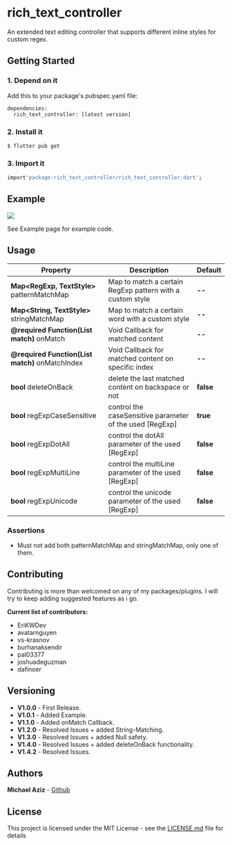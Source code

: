 # rich_text_controller

An extended text editing controller that supports different inline styles for custom regex.

## Getting Started

### 1. Depend on it

Add this to your package's pubspec.yaml file:

```
dependencies:
  rich_text_controller: [latest version]
```

### 2. Install it

```
$ flutter pub get
```

### 3. Import it

```dart
import'package:rich_text_controller/rich_text_controller.dart';
```

## Example

![](lib/demo.gif)

See Example page for example code.

## Usage

| Property                                                | Description                                               | Default   |
| ------------------------------------------------------- | --------------------------------------------------------- | --------- |
| **Map<RegExp, TextStyle>** patternMatchMap              | Map to match a certain RegExp pattern with a custom style | **--**    |
| **Map<String, TextStyle>** stringMatchMap               | Map to match a certain word with a custom style           | **--**    |
| **@required Function(List<String> match)** onMatch      | Void Callback for matched content                         | **--**    |
| **@required Function(List<String> match)** onMatchIndex | Void Callback for matched content on specific index       | **--**    |
| **bool** deleteOnBack                                   | delete the last matched content on backspace or not       | **false** |
| **bool** regExpCaseSensitive                            | control the caseSensitive parameter of the used [RegExp]  | **true**  |
| **bool** regExpDotAll                                   | control the dotAll parameter of the used [RegExp]         | **false** |
| **bool** regExpMultiLine                                | control the multiLine parameter of the used [RegExp]      | **false** |
| **bool** regExpUnicode                                  | control the unicode parameter of the used [RegExp]        | **false** |

### Assertions

- Must not add both patternMatchMap and stringMatchMap, only one of them.

## Contributing

Contributing is more than welcomed on any of my packages/plugins.
I will try to keep adding suggested features as i go.

**Current list of contributors:**

- EriKWDev
- avatarnguyen
- vs-krasnov
- burhanaksendir
- pal03377
- joshuadeguzman
- dafinoer

## Versioning

- **V1.0.0** - First Release.
- **V1.0.1** - Added Example.
- **V1.1.0** - Added onMatch Callback.
- **V1.2.0** - Resolved Issues + added String-Matching.
- **V1.3.0** - Resolved Issues + added Null safety.
- **V1.4.0** - Resolved Issues + added deleteOnBack functionality.
- **V1.4.2** - Resolved Issues.

## Authors

**Michael Aziz** - [Github](https://github.com/micwaziz)

## License

This project is licensed under the MIT License - see the [LICENSE.md](LICENSE.md) file for details
